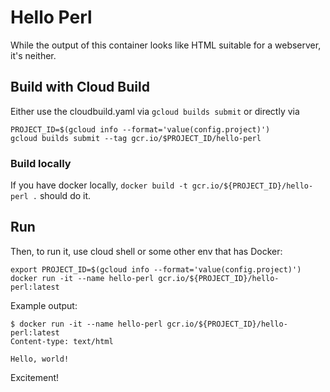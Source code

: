 # Hello Perl

While the output of this container looks like HTML suitable for a webserver, it's neither.


## Build with Cloud Build

Either use the cloudbuild.yaml via `gcloud builds submit` or directly via 

```
PROJECT_ID=$(gcloud info --format='value(config.project)')
gcloud builds submit --tag gcr.io/$PROJECT_ID/hello-perl
```

### Build locally

If you have docker locally, `docker build -t gcr.io/${PROJECT_ID}/hello-perl .` should do it.

## Run

Then, to run it, use cloud shell or some other env that has Docker:

```
export PROJECT_ID=$(gcloud info --format='value(config.project)')
docker run -it --name hello-perl gcr.io/${PROJECT_ID}/hello-perl:latest
```

Example output:

```
$ docker run -it --name hello-perl gcr.io/${PROJECT_ID}/hello-perl:latest
Content-type: text/html

Hello, world!
```

Excitement!